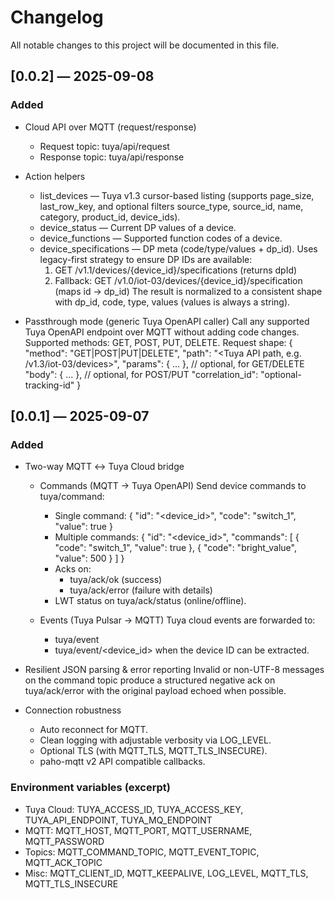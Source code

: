 Changelog
=========

All notable changes to this project will be documented in this file.

[0.0.2] — 2025-09-08
--------------------

### Added
- Cloud API over MQTT (request/response)
  - Request topic: tuya/api/request
  - Response topic: tuya/api/response

- Action helpers
  - list_devices — Tuya v1.3 cursor-based listing (supports page_size, last_row_key, and optional filters source_type, source_id, name, category, product_id, device_ids).
  - device_status — Current DP values of a device.
  - device_functions — Supported function codes of a device.
  - device_specifications — DP meta (code/type/values + dp_id).
    Uses legacy-first strategy to ensure DP IDs are available:
      1) GET /v1.1/devices/{device_id}/specifications (returns dpId)
      2) Fallback: GET /v1.0/iot-03/devices/{device_id}/specification (maps id → dp_id)
    The result is normalized to a consistent shape with dp_id, code, type, values (values is always a string).

- Passthrough mode (generic Tuya OpenAPI caller)
  Call any supported Tuya OpenAPI endpoint over MQTT without adding code changes.
  Supported methods: GET, POST, PUT, DELETE.
  Request shape:
    {
      "method": "GET|POST|PUT|DELETE",
      "path": "<Tuya API path, e.g. /v1.3/iot-03/devices>",
      "params": { ... },   // optional, for GET/DELETE
      "body":   { ... },   // optional, for POST/PUT
      "correlation_id": "optional-tracking-id"
    }



[0.0.1] — 2025-09-07
--------------------

### Added
- Two-way MQTT ↔ Tuya Cloud bridge
  - Commands (MQTT → Tuya OpenAPI)
    Send device commands to tuya/command:
    - Single command:
        { "id": "<device_id>", "code": "switch_1", "value": true }
    - Multiple commands:
        {
          "id": "<device_id>",
          "commands": [
            { "code": "switch_1", "value": true },
            { "code": "bright_value", "value": 500 }
          ]
        }
    - Acks on:
      - tuya/ack/ok (success)
      - tuya/ack/error (failure with details)
    - LWT status on tuya/ack/status (online/offline).

  - Events (Tuya Pulsar → MQTT)
    Tuya cloud events are forwarded to:
    - tuya/event
    - tuya/event/<device_id> when the device ID can be extracted.

- Resilient JSON parsing & error reporting
  Invalid or non-UTF-8 messages on the command topic produce a structured negative ack on tuya/ack/error with the original payload echoed when possible.

- Connection robustness
  - Auto reconnect for MQTT.
  - Clean logging with adjustable verbosity via LOG_LEVEL.
  - Optional TLS (with MQTT_TLS, MQTT_TLS_INSECURE).
  - paho-mqtt v2 API compatible callbacks.

### Environment variables (excerpt)
- Tuya Cloud: TUYA_ACCESS_ID, TUYA_ACCESS_KEY, TUYA_API_ENDPOINT, TUYA_MQ_ENDPOINT
- MQTT: MQTT_HOST, MQTT_PORT, MQTT_USERNAME, MQTT_PASSWORD
- Topics: MQTT_COMMAND_TOPIC, MQTT_EVENT_TOPIC, MQTT_ACK_TOPIC
- Misc: MQTT_CLIENT_ID, MQTT_KEEPALIVE, LOG_LEVEL, MQTT_TLS, MQTT_TLS_INSECURE
